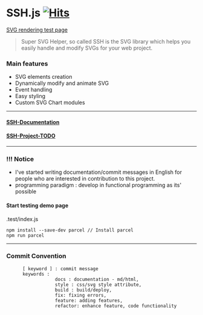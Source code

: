 # SSH.js [![Hits](https://hits.seeyoufarm.com/api/count/incr/badge.svg?url=https%3A%2F%2Fgithub.com%2Fpikpokjeon%2FSSH&count_bg=%23FFAD0F&title_bg=%23555555&icon=&icon_color=%23984040&title=%EB%B0%A9%EB%AC%B8%EC%9E%90&edge_flat=true)](https://hits.seeyoufarm.com)
[SVG rendering test page](https://pikpokjeon.github.io/SSH.js/) <br />
> Super SVG Helper, so called SSH is the SVG library which helps you easily handle and modify SVGs for your web project.
### Main features
- SVG elements creation
- Dynamically modify and animate SVG
- Event handling
- Easy styling
- Custom SVG Chart modules
---
#### [SSH-Documentation](https://github.com/pikpokjeon/SSH-Docs) <br />
#### [SSH-Project-TODO](https://github.com/users/pikpokjeon/projects/3) 
---
### !!! Notice
- I've started writing documentation/commit messages in English for people who are interested in contribution to this project.
- programming paradigm : develop in functional programming as its' possible

#### Start testing demo page
.test/index.js
```
npm install --save-dev parcel // Install parcel
npm run parcel
```

---


### Commit Convention

```
      [ keyword ] : commit message
      keywords :
                  docs : documentation - md/html,
                  style : css/svg style attribute,
                  build : build/deploy,
                  fix: fixing errors,
                  feature: adding features,
                  refactor: enhance feature, code functionality
```


